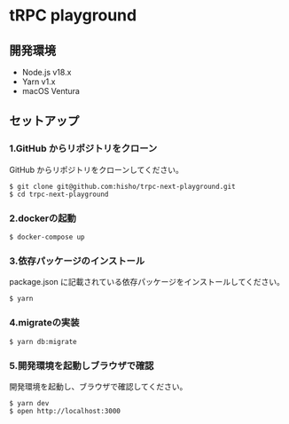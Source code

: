 # tRPC playground

## 開発環境

- Node.js v18.x
- Yarn v1.x
- macOS Ventura

## セットアップ

### 1.GitHub からリポジトリをクローン

GitHub からリポジトリをクローンしてください。

```shell
$ git clone git@github.com:hisho/trpc-next-playground.git
$ cd trpc-next-playground
```

### 2.dockerの起動

```shell
$ docker-compose up
```

### 3.依存パッケージのインストール

package.json に記載されている依存パッケージをインストールしてください。

```shell
$ yarn
```

### 4.migrateの実装

```shell
$ yarn db:migrate
```

### 5.開発環境を起動しブラウザで確認

開発環境を起動し、ブラウザで確認してください。

```shell
$ yarn dev
$ open http://localhost:3000
```